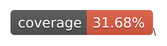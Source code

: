<!-- README.md -->
![Line coverage](https://github.com/DEADzMEAN/test-oop/blob/gh-pages/.github/badges/coverage.svg "Line coverage")\
